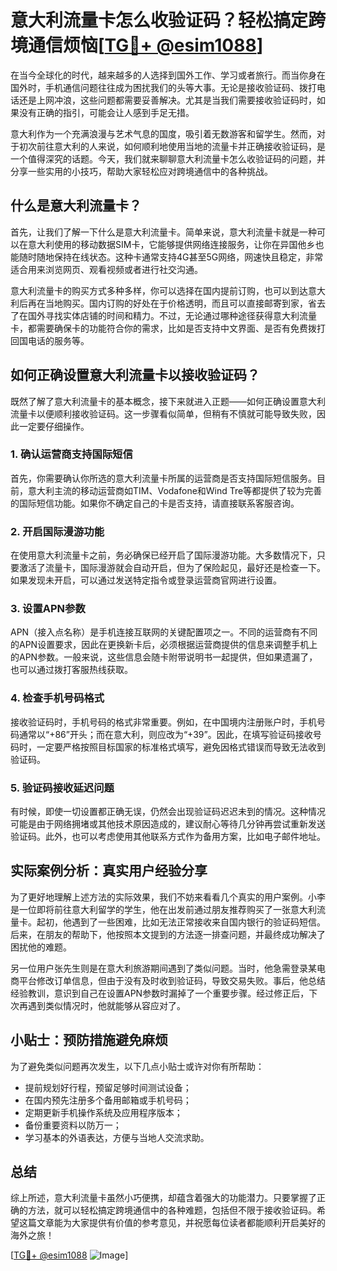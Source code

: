 # 意大利流量卡怎么收验证码？轻松搞定跨境通信烦恼[[TG💪+ @esim1088](https://t.me/s/esim1088)]

在当今全球化的时代，越来越多的人选择到国外工作、学习或者旅行。而当你身在国外时，手机通信问题往往成为困扰我们的头等大事。无论是接收验证码、拨打电话还是上网冲浪，这些问题都需要妥善解决。尤其是当我们需要接收验证码时，如果没有正确的指引，可能会让人感到手足无措。

意大利作为一个充满浪漫与艺术气息的国度，吸引着无数游客和留学生。然而，对于初次前往意大利的人来说，如何顺利地使用当地的流量卡并正确接收验证码，是一个值得深究的话题。今天，我们就来聊聊意大利流量卡怎么收验证码的问题，并分享一些实用的小技巧，帮助大家轻松应对跨境通信中的各种挑战。

## 什么是意大利流量卡？

首先，让我们了解一下什么是意大利流量卡。简单来说，意大利流量卡就是一种可以在意大利使用的移动数据SIM卡，它能够提供网络连接服务，让你在异国他乡也能随时随地保持在线状态。这种卡通常支持4G甚至5G网络，网速快且稳定，非常适合用来浏览网页、观看视频或者进行社交沟通。

意大利流量卡的购买方式多种多样，你可以选择在国内提前订购，也可以到达意大利后再在当地购买。国内订购的好处在于价格透明，而且可以直接邮寄到家，省去了在国外寻找实体店铺的时间和精力。不过，无论通过哪种途径获得意大利流量卡，都需要确保卡的功能符合你的需求，比如是否支持中文界面、是否有免费拨打回国电话的服务等。

## 如何正确设置意大利流量卡以接收验证码？

既然了解了意大利流量卡的基本概念，接下来就进入正题——如何正确设置意大利流量卡以便顺利接收验证码。这一步骤看似简单，但稍有不慎就可能导致失败，因此一定要仔细操作。

### 1. 确认运营商支持国际短信

首先，你需要确认你所选的意大利流量卡所属的运营商是否支持国际短信服务。目前，意大利主流的移动运营商如TIM、Vodafone和Wind Tre等都提供了较为完善的国际短信功能。如果你不确定自己的卡是否支持，请直接联系客服咨询。

### 2. 开启国际漫游功能

在使用意大利流量卡之前，务必确保已经开启了国际漫游功能。大多数情况下，只要激活了流量卡，国际漫游就会自动开启，但为了保险起见，最好还是检查一下。如果发现未开启，可以通过发送特定指令或登录运营商官网进行设置。

### 3. 设置APN参数

APN（接入点名称）是手机连接互联网的关键配置项之一。不同的运营商有不同的APN设置要求，因此在更换新卡后，必须根据运营商提供的信息来调整手机上的APN参数。一般来说，这些信息会随卡附带说明书一起提供，但如果遗漏了，也可以通过拨打客服热线获取。

### 4. 检查手机号码格式

接收验证码时，手机号码的格式非常重要。例如，在中国境内注册账户时，手机号码通常以“+86”开头；而在意大利，则应改为“+39”。因此，在填写验证码接收号码时，一定要严格按照目标国家的标准格式填写，避免因格式错误而导致无法收到验证码。

### 5. 验证码接收延迟问题

有时候，即使一切设置都正确无误，仍然会出现验证码迟迟未到的情况。这种情况可能是由于网络拥堵或其他技术原因造成的，建议耐心等待几分钟再尝试重新发送验证码。此外，也可以考虑使用其他联系方式作为备用方案，比如电子邮件地址。

## 实际案例分析：真实用户经验分享

为了更好地理解上述方法的实际效果，我们不妨来看看几个真实的用户案例。小李是一位即将前往意大利留学的学生，他在出发前通过朋友推荐购买了一张意大利流量卡。起初，他遇到了一些困难，比如无法正常接收来自国内银行的验证码短信。后来，在朋友的帮助下，他按照本文提到的方法逐一排查问题，并最终成功解决了困扰他的难题。

另一位用户张先生则是在意大利旅游期间遇到了类似问题。当时，他急需登录某电商平台修改订单信息，但由于没有及时收到验证码，导致交易失败。事后，他总结经验教训，意识到自己在设置APN参数时漏掉了一个重要步骤。经过修正后，下次再遇到类似情况时，他就能够从容应对了。

## 小贴士：预防措施避免麻烦

为了避免类似问题再次发生，以下几点小贴士或许对你有所帮助：

- 提前规划好行程，预留足够时间测试设备；
- 在国内预先注册多个备用邮箱或手机号码；
- 定期更新手机操作系统及应用程序版本；
- 备份重要资料以防万一；
- 学习基本的外语表达，方便与当地人交流求助。

## 总结

综上所述，意大利流量卡虽然小巧便携，却蕴含着强大的功能潜力。只要掌握了正确的方法，就可以轻松搞定跨境通信中的各种难题，包括但不限于接收验证码。希望这篇文章能为大家提供有价值的参考意见，并祝愿每位读者都能顺利开启美好的海外之旅！

[[TG💪+ @esim1088](https://t.me/s/esim1088) ![Image](https://i.postimg.cc/4NQfJmqS/Snipaste-2025-05-13-00-14-12.png)]